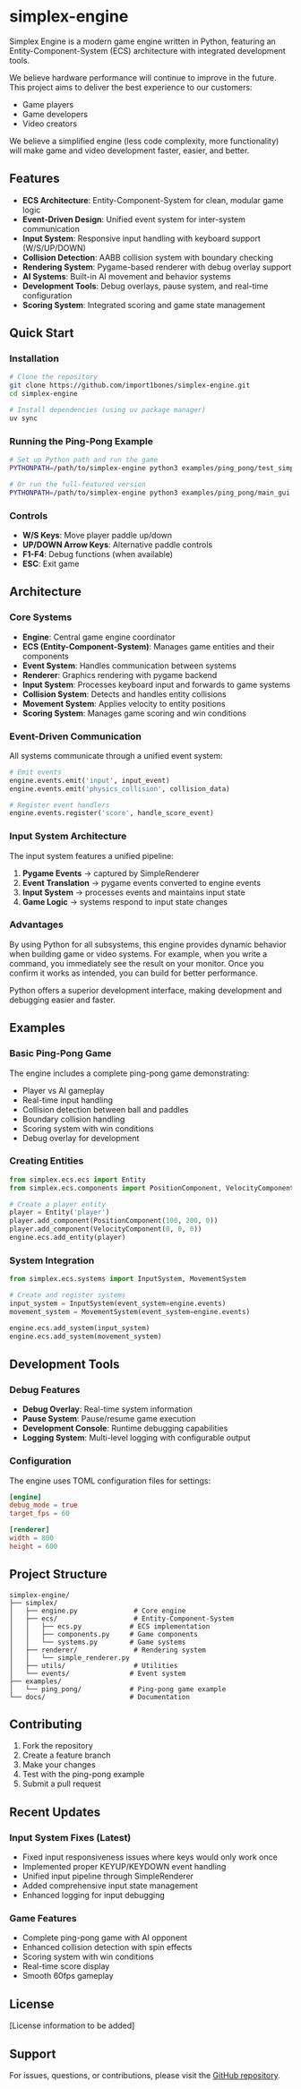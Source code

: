# simplex-engine

Simplex Engine is a modern game engine written in Python, featuring an Entity-Component-System (ECS) architecture with integrated development tools.

We believe hardware performance will continue to improve in the future.
This project aims to deliver the best experience to our customers:
- Game players
- Game developers  
- Video creators

We believe a simplified engine (less code complexity, more functionality) will make game and video development faster, easier, and better.

## Features

- **ECS Architecture**: Entity-Component-System for clean, modular game logic
- **Event-Driven Design**: Unified event system for inter-system communication
- **Input System**: Responsive input handling with keyboard support (W/S/UP/DOWN)
- **Collision Detection**: AABB collision system with boundary checking
- **Rendering System**: Pygame-based renderer with debug overlay support
- **AI Systems**: Built-in AI movement and behavior systems
- **Development Tools**: Debug overlays, pause system, and real-time configuration
- **Scoring System**: Integrated scoring and game state management

## Quick Start

### Installation

```bash
# Clone the repository
git clone https://github.com/import1bones/simplex-engine.git
cd simplex-engine

# Install dependencies (using uv package manager)
uv sync
```

### Running the Ping-Pong Example

```bash
# Set up Python path and run the game
PYTHONPATH=/path/to/simplex-engine python3 examples/ping_pong/test_simple.py

# Or run the full-featured version
PYTHONPATH=/path/to/simplex-engine python3 examples/ping_pong/main_gui.py
```

### Controls

- **W/S Keys**: Move player paddle up/down
- **UP/DOWN Arrow Keys**: Alternative paddle controls
- **F1-F4**: Debug functions (when available)
- **ESC**: Exit game

## Architecture

### Core Systems

- **Engine**: Central game engine coordinator
- **ECS (Entity-Component-System)**: Manages game entities and their components
- **Event System**: Handles communication between systems
- **Renderer**: Graphics rendering with pygame backend
- **Input System**: Processes keyboard input and forwards to game systems
- **Collision System**: Detects and handles entity collisions
- **Movement System**: Applies velocity to entity positions
- **Scoring System**: Manages game scoring and win conditions

### Event-Driven Communication

All systems communicate through a unified event system:

```python
# Emit events
engine.events.emit('input', input_event)
engine.events.emit('physics_collision', collision_data)

# Register event handlers
engine.events.register('score', handle_score_event)
```

### Input System Architecture

The input system features a unified pipeline:
1. **Pygame Events** → captured by SimpleRenderer
2. **Event Translation** → pygame events converted to engine events
3. **Input System** → processes events and maintains input state
4. **Game Logic** → systems respond to input state changes

### Advantages

By using Python for all subsystems, this engine provides dynamic behavior when building game or video systems.
For example, when you write a command, you immediately see the result on your monitor. Once you confirm it works as intended, you can build for better performance.

Python offers a superior development interface, making development and debugging easier and faster.

## Examples

### Basic Ping-Pong Game

The engine includes a complete ping-pong game demonstrating:

- Player vs AI gameplay
- Real-time input handling
- Collision detection between ball and paddles
- Boundary collision handling
- Scoring system with win conditions
- Debug overlay for development

### Creating Entities

```python
from simplex.ecs.ecs import Entity
from simplex.ecs.components import PositionComponent, VelocityComponent

# Create a player entity
player = Entity('player')
player.add_component(PositionComponent(100, 200, 0))
player.add_component(VelocityComponent(0, 0, 0))
engine.ecs.add_entity(player)
```

### System Integration

```python
from simplex.ecs.systems import InputSystem, MovementSystem

# Create and register systems
input_system = InputSystem(event_system=engine.events)
movement_system = MovementSystem(event_system=engine.events)

engine.ecs.add_system(input_system)
engine.ecs.add_system(movement_system)
```

## Development Tools

### Debug Features

- **Debug Overlay**: Real-time system information
- **Pause System**: Pause/resume game execution
- **Development Console**: Runtime debugging capabilities
- **Logging System**: Multi-level logging with configurable output

### Configuration

The engine uses TOML configuration files for settings:

```toml
[engine]
debug_mode = true
target_fps = 60

[renderer]
width = 800
height = 600
```

## Project Structure

```
simplex-engine/
├── simplex/
│   ├── engine.py              # Core engine
│   ├── ecs/                   # Entity-Component-System
│   │   ├── ecs.py            # ECS implementation
│   │   ├── components.py     # Game components
│   │   └── systems.py        # Game systems
│   ├── renderer/              # Rendering system
│   │   └── simple_renderer.py
│   ├── utils/                 # Utilities
│   └── events/               # Event system
├── examples/
│   └── ping_pong/            # Ping-pong game example
└── docs/                     # Documentation
```

## Contributing

1. Fork the repository
2. Create a feature branch
3. Make your changes
4. Test with the ping-pong example
5. Submit a pull request

## Recent Updates

### Input System Fixes (Latest)

- Fixed input responsiveness issues where keys would only work once
- Implemented proper KEYUP/KEYDOWN event handling
- Unified input pipeline through SimpleRenderer
- Added comprehensive input state management
- Enhanced logging for input debugging

### Game Features

- Complete ping-pong game with AI opponent
- Enhanced collision detection with spin effects
- Scoring system with win conditions
- Real-time score display
- Smooth 60fps gameplay

## License

[License information to be added]

## Support

For issues, questions, or contributions, please visit the [GitHub repository](https://github.com/import1bones/simplex-engine).
